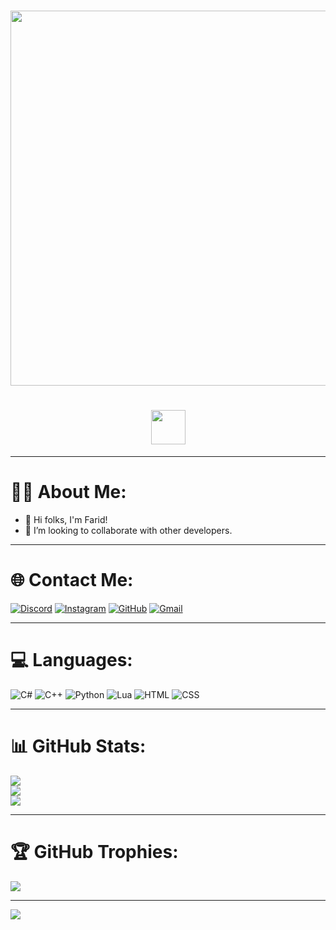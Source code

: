 <h1 align="center"> 
<img src="https://github.com/freezy-create/freezy-create/blob/main/name.svg" width="600px"></h1>
<h1 align="center">
<img src="https://raw.githubusercontent.com/MartinHeinz/MartinHeinz/master/wave.gif" width="55px">
</h1>

---
# 🙋‍♂️ About Me:
- 👋 Hi folks, I'm Farid!
- 👯 I’m looking to collaborate with other developers.

---
# 🌐 Contact Me:
[![Discord](https://img.shields.io/badge/Discord-5865F2?style=for-the-badge&logo=discord&logoColor=white)](https://discord.gg/NtCfRQHQRj)
[![Instagram](https://img.shields.io/badge/Instagram-E4405F?style=for-the-badge&logo=instagram&logoColor=white)](https://www.instagram.com/feridxyz)
[![GitHub](https://img.shields.io/badge/GitHub-100000?style=for-the-badge&logo=github&logoColor=white)](https://github.com/freezy-create)
[![Gmail](https://img.shields.io/badge/Gmail-D14836?style=for-the-badge&logo=gmail&logoColor=white)](mailto:selimovferid85@gmail.com)

---
# 💻 Languages:
![C#](https://img.shields.io/badge/C%23-239120?style=for-the-badge&logo=c-sharp&logoColor=white)
![C++](https://img.shields.io/badge/C%2B%2B-00599C?style=for-the-badge&logo=c%2B%2B&logoColor=white)
![Python](https://img.shields.io/badge/Python-FFD43B?style=for-the-badge&logo=python&logoColor=blue)
![Lua](https://img.shields.io/badge/Lua-2C2D72?style=for-the-badge&logo=lua&logoColor=white)
![HTML](https://img.shields.io/badge/HTML5-E34F26?style=for-the-badge&logo=html5&logoColor=white)
![CSS](https://img.shields.io/badge/CSS3-1572B6?style=for-the-badge&logo=css3&logoColor=white)

---
# 📊 GitHub Stats:
![](https://github-readme-stats.vercel.app/api?username=freezy-create&theme=dark&hide_border=false&include_all_commits=true&count_private=true)<br/>
![](https://github-readme-streak-stats.herokuapp.com/?user=freezy-create&theme=dark&hide_border=false)<br/>
![](https://github-readme-stats.vercel.app/api/top-langs/?username=freezy-create&theme=dark&hide_border=false&include_all_commits=true&count_private=true&layout=compact)

---
# 🏆 GitHub Trophies:
![](https://github-profile-trophy.vercel.app/?username=freezy-create&margin-w=15theme=dark)

---
![](https://komarev.com/ghpvc/?username=freezy-create&color=green)
